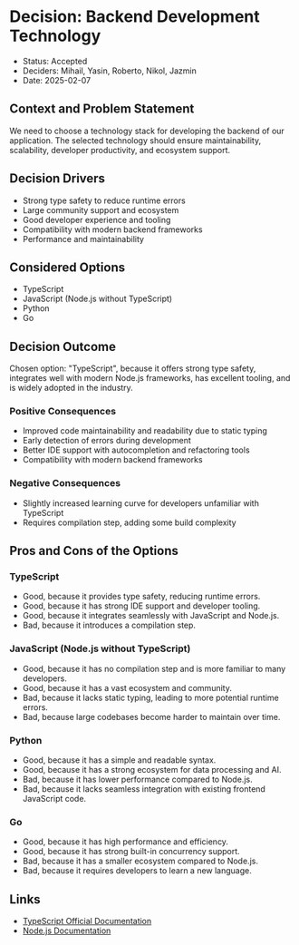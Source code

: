 # Decision: Backend Development Technology

* Status: Accepted
* Deciders: Mihail, Yasin, Roberto, Nikol, Jazmin
* Date: 2025-02-07

## Context and Problem Statement

We need to choose a technology stack for developing the backend of our application. The selected technology should ensure maintainability, scalability, developer productivity, and ecosystem support.

## Decision Drivers

* Strong type safety to reduce runtime errors
* Large community support and ecosystem
* Good developer experience and tooling
* Compatibility with modern backend frameworks
* Performance and maintainability

## Considered Options

* TypeScript
* JavaScript (Node.js without TypeScript)
* Python
* Go

## Decision Outcome

Chosen option: "TypeScript", because it offers strong type safety, integrates well with modern Node.js frameworks, has excellent tooling, and is widely adopted in the industry.

### Positive Consequences

* Improved code maintainability and readability due to static typing
* Early detection of errors during development
* Better IDE support with autocompletion and refactoring tools
* Compatibility with modern backend frameworks

### Negative Consequences

* Slightly increased learning curve for developers unfamiliar with TypeScript
* Requires compilation step, adding some build complexity

## Pros and Cons of the Options

### TypeScript

* Good, because it provides type safety, reducing runtime errors.
* Good, because it has strong IDE support and developer tooling.
* Good, because it integrates seamlessly with JavaScript and Node.js.
* Bad, because it introduces a compilation step.

### JavaScript (Node.js without TypeScript)

* Good, because it has no compilation step and is more familiar to many developers.
* Good, because it has a vast ecosystem and community.
* Bad, because it lacks static typing, leading to more potential runtime errors.
* Bad, because large codebases become harder to maintain over time.

### Python

* Good, because it has a simple and readable syntax.
* Good, because it has a strong ecosystem for data processing and AI.
* Bad, because it has lower performance compared to Node.js.
* Bad, because it lacks seamless integration with existing frontend JavaScript code.

### Go

* Good, because it has high performance and efficiency.
* Good, because it has strong built-in concurrency support.
* Bad, because it has a smaller ecosystem compared to Node.js.
* Bad, because it requires developers to learn a new language.

## Links

* [TypeScript Official Documentation](https://www.typescriptlang.org/)
* [Node.js Documentation](https://nodejs.org/)


